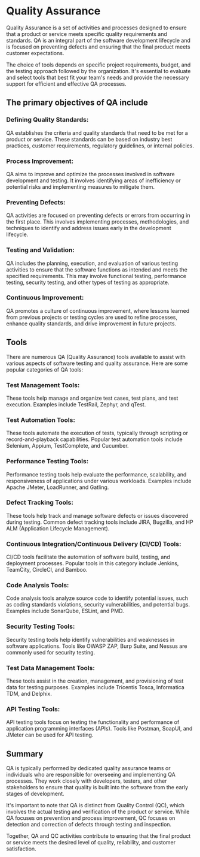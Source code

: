  # Quality Assurance 

Quality Assurance is a set of activities and processes designed to ensure that a product or service meets specific quality requirements and standards. QA is an integral part of the software development lifecycle and is focused on preventing defects and ensuring that the final product meets customer expectations.

The choice of tools depends on specific project requirements, budget, and the testing approach followed by the organization. It's essential to evaluate and select tools that best fit your team's needs and provide the necessary support for efficient and effective QA processes.


## The primary objectives of QA include 


### Defining Quality Standards: 
QA establishes the criteria and quality standards that need to be met for a product or service. These standards can be based on industry best practices, customer requirements, regulatory guidelines, or internal policies.

### Process Improvement: 
QA aims to improve and optimize the processes involved in software development and testing. It involves identifying areas of inefficiency or potential risks and implementing measures to mitigate them.

### Preventing Defects: 
QA activities are focused on preventing defects or errors from occurring in the first place. This involves implementing processes, methodologies, and techniques to identify and address issues early in the development lifecycle.

### Testing and Validation: 
QA includes the planning, execution, and evaluation of various testing activities to ensure that the software functions as intended and meets the specified requirements. This may involve functional testing, performance testing, security testing, and other types of testing as appropriate.

### Continuous Improvement: 
QA promotes a culture of continuous improvement, where lessons learned from previous projects or testing cycles are used to refine processes, enhance quality standards, and drive improvement in future projects.


## Tools

There are numerous QA (Quality Assurance) tools available to assist with various aspects of software testing and quality assurance. Here are some popular categories of QA tools:

### Test Management Tools: 
These tools help manage and organize test cases, test plans, and test execution. Examples include TestRail, Zephyr, and qTest.

### Test Automation Tools: 
These tools automate the execution of tests, typically through scripting or record-and-playback capabilities. Popular test automation tools include Selenium, Appium, TestComplete, and Cucumber.

### Performance Testing Tools: 
Performance testing tools help evaluate the performance, scalability, and responsiveness of applications under various workloads. Examples include Apache JMeter, LoadRunner, and Gatling.

### Defect Tracking Tools: 
These tools help track and manage software defects or issues discovered during testing. Common defect tracking tools include JIRA, Bugzilla, and HP ALM (Application Lifecycle Management).

### Continuous Integration/Continuous Delivery (CI/CD) Tools: 
CI/CD tools facilitate the automation of software build, testing, and deployment processes. Popular tools in this category include Jenkins, TeamCity, CircleCI, and Bamboo.

### Code Analysis Tools: 
Code analysis tools analyze source code to identify potential issues, such as coding standards violations, security vulnerabilities, and potential bugs. Examples include SonarQube, ESLint, and PMD.

### Security Testing Tools: 
Security testing tools help identify vulnerabilities and weaknesses in software applications. Tools like OWASP ZAP, Burp Suite, and Nessus are commonly used for security testing.

### Test Data Management Tools: 
These tools assist in the creation, management, and provisioning of test data for testing purposes. Examples include Tricentis Tosca, Informatica TDM, and Delphix.

### API Testing Tools: 
API testing tools focus on testing the functionality and performance of application programming interfaces (APIs). Tools like Postman, SoapUI, and JMeter can be used for API testing.


## Summary
QA is typically performed by dedicated quality assurance teams or individuals who are responsible for overseeing and implementing QA processes. They work closely with developers, testers, and other stakeholders to ensure that quality is built into the software from the early stages of development.

It's important to note that QA is distinct from Quality Control (QC), which involves the actual testing and verification of the product or service. While QA focuses on prevention and process improvement, QC focuses on detection and correction of defects through testing and inspection.

Together, QA and QC activities contribute to ensuring that the final product or service meets the desired level of quality, reliability, and customer satisfaction.
